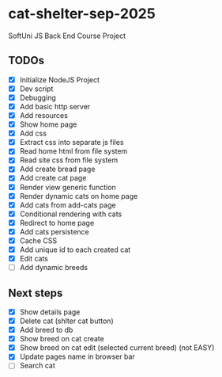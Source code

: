 # cat-shelter-sep-2025

SoftUni JS Back End Course Project

## TODOs

- [x] Initialize NodeJS Project
- [x] Dev script
- [x] Debugging
- [x] Add basic http server
- [x] Add resources
- [x] Show home page
- [x] Add css
- [x] Extract css into separate js files
- [x] Read home html from file system
- [x] Read site css from file system
- [x] Add create bread page
- [x] Add create cat page
- [x] Render view generic function
- [x] Render dynamic cats on home page
- [x] Add cats from add-cats page
- [x] Conditional rendering with cats
- [x] Redirect to home page
- [x] Add cats persistence
- [x] Cache CSS
- [x] Add unique id to each created cat
- [x] Edit cats
- [ ] Add dynamic breeds

## Next steps

- [x] Show details page
- [x] Delete cat (shlter cat button)
- [x] Add breed to db
- [x] Show breed on cat create
- [x] Show breed on cat edit (selected current breed) (not EASY)
- [x] Update pages name in browser bar
- [ ] Search cat
